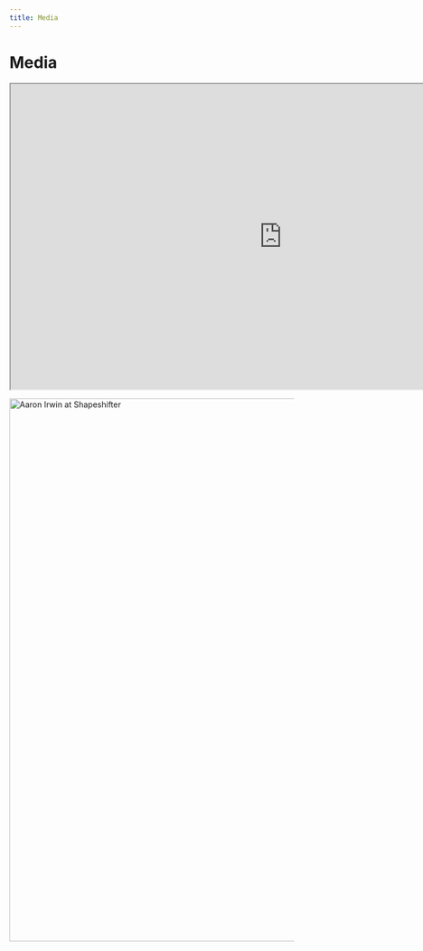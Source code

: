 ```yaml
---
title: Media
---
```


# Media

<iframe width="960" height="540" src="https://www.youtube.com/embed/videoseries?list=PLQMEUyZ4vgqI0NTP82OI_xzcUD97s_lYm" allowfullscreen></iframe>

<img
  alt="Aaron Irwin at Shapeshifter"
  width="960"
  sizes="100vw"
  src="https://user-images.githubusercontent.com/949985/42128949-85e98cb4-7c6b-11e8-8376-b45df7de7a1e.jpg"
  srcset="
    https://user-images.githubusercontent.com/949985/42128952-b7d238ca-7c6b-11e8-910a-b6116bcec6ed.jpg 480w,
    https://user-images.githubusercontent.com/949985/42128949-85e98cb4-7c6b-11e8-8376-b45df7de7a1e.jpg 960w"
  />
